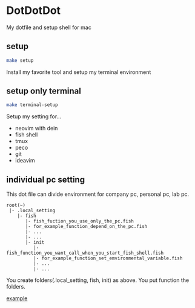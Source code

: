 # DotDotDot

My dotfile and setup shell for mac


## setup

```sh
make setup 
```

Install my favorite tool and setup my terminal environment


## setup only terminal

```sh
make terminal-setup
```

Setup my setting for...

 * neovim with dein
 * fish shell
 * tmux
 * peco
 * git
 * ideavim

## individual pc setting 

This dot file can divide environment for company pc, personal pc, lab pc.

```
root(~)
 |- .local_setting
    |- fish
       |- fish_fuction_you_use_only_the_pc.fish
       |- for_example_function_depend_on_the_pc.fish
       |- ...
       |- ...
       |- init
          |- fish_function_you_want_call_when_you_start_fish_shell.fish
          |- for_example_function_set_emvironmental_variable.fish
          |- ...
          |- ...
```

You create folders(.local_setting, fish, init) as above.
You put function the folders.

[example](https://github.com/g-hyoga/dotfiles/blob/master/.local_setting)

